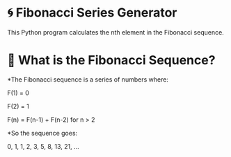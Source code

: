 # 🌀 Fibonacci Series Generator
This Python program calculates the nth element in the Fibonacci sequence.

# 📌 What is the Fibonacci Sequence?
*The Fibonacci sequence is a series of numbers where:

F(1) = 0  

F(2) = 1  

F(n) = F(n-1) + F(n-2)  for n > 2

*So the sequence goes:

0, 1, 1, 2, 3, 5, 8, 13, 21, ...

